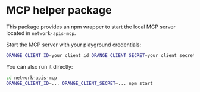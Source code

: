 # MCP helper package

This package provides an npm wrapper to start the local MCP server located in `network-apis-mcp`.

Start the MCP server with your playground credentials:

```bash
ORANGE_CLIENT_ID=your_client_id ORANGE_CLIENT_SECRET=your_client_secret npm run mcp:start
```

You can also run it directly:

```bash
cd network-apis-mcp
ORANGE_CLIENT_ID=... ORANGE_CLIENT_SECRET=... npm start
```
